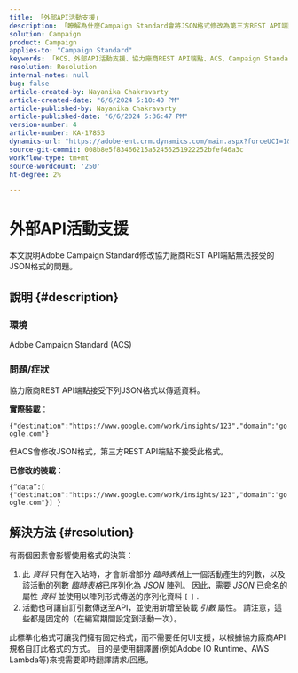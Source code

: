 ```yaml
---
title: 「外部API活動支援」
description: 「瞭解為什麼Campaign Standard會將JSON格式修改為第三方REST API端點不接受的裝載。」
solution: Campaign
product: Campaign
applies-to: "Campaign Standard"
keywords: 「KCS、外部API活動支援、協力廠商REST API端點、ACS、Campaign Standard」
resolution: Resolution
internal-notes: null
bug: false
article-created-by: Nayanika Chakravarty
article-created-date: "6/6/2024 5:10:40 PM"
article-published-by: Nayanika Chakravarty
article-published-date: "6/6/2024 5:36:47 PM"
version-number: 4
article-number: KA-17853
dynamics-url: "https://adobe-ent.crm.dynamics.com/main.aspx?forceUCI=1&pagetype=entityrecord&etn=knowledgearticle&id=0f299ab2-2724-ef11-840a-00224809adb3"
source-git-commit: 008b8e5f83466215a52456251922252bfef46a3c
workflow-type: tm+mt
source-wordcount: '250'
ht-degree: 2%

---
```


# 外部API活動支援


本文說明Adobe Campaign Standard修改協力廠商REST API端點無法接受的JSON格式的問題。

## 說明 {#description}


### <b>環境</b>

Adobe Campaign Standard (ACS)

### <b>問題/症狀</b>

協力廠商REST API端點接受下列JSON格式以傳遞資料。

<b>實際裝載</b>：

`{"destination":"https://www.google.com/work/insights/123","domain":"google.com"}`



但ACS會修改JSON格式，第三方REST API端點不接受此格式。

<b>已修改的裝載</b>：

`{“data”:[ {"destination":"https://www.google.com/work/insights/123","domain":"google.com"}] }`




## 解決方法 {#resolution}


有兩個因素會影響使用格式的決策：

1. 此 *資料* 只有在入站時，才會新增部分 *臨時表格*&#x200B;上一個活動產生的列數，以及該活動的列數 *臨時表格*&#x200B;已序列化為 *JSON* 陣列。 因此，需要 *JSON* 已命名的屬性 *資料* 並使用以陣列形式傳送的序列化資料 `[` `]` .
2. 活動也可讓自訂引數傳送至API，並使用新增至裝載 *引數* 屬性。 請注意，這些都是固定的（在編寫期間設定到活動一次）。


此標準化格式可讓我們擁有固定格式，而不需要任何UI支援，以根據協力廠商API規格自訂此格式的方式。 目的是使用翻譯層(例如Adobe IO Runtime、AWS Lambda等)來視需要即時翻譯請求/回應。
